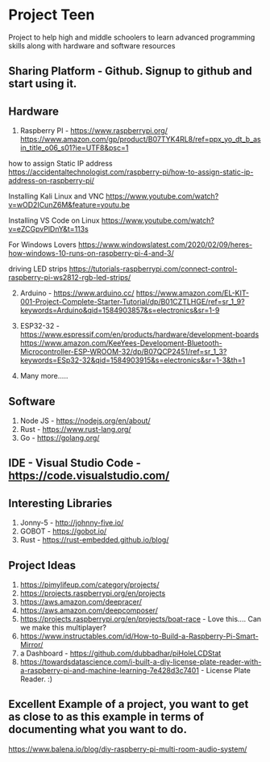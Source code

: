 # Project Teen
Project to help high and middle schoolers to learn advanced programming skills along with hardware and software resources  

## Sharing Platform - Github. Signup to github and start using it.

## Hardware
  1. Raspberry PI - https://www.raspberrypi.org/
  https://www.amazon.com/gp/product/B07TYK4RL8/ref=ppx_yo_dt_b_asin_title_o06_s01?ie=UTF8&psc=1
  
  how to assign Static IP address
  https://accidentaltechnologist.com/raspberry-pi/how-to-assign-static-ip-address-on-raspberry-pi/
  
  Installing Kali Linux and VNC
  https://www.youtube.com/watch?v=wOD2ICunZ6M&feature=youtu.be
  
  Installing VS Code on Linux
  https://www.youtube.com/watch?v=eZCGpvPlDnY&t=113s 
  
  For Windows Lovers
  https://www.windowslatest.com/2020/02/09/heres-how-windows-10-runs-on-raspberry-pi-4-and-3/
  
  driving LED strips
  https://tutorials-raspberrypi.com/connect-control-raspberry-pi-ws2812-rgb-led-strips/
  
  
  
  2. Arduino - https://www.arduino.cc/
  https://www.amazon.com/EL-KIT-001-Project-Complete-Starter-Tutorial/dp/B01CZTLHGE/ref=sr_1_9?keywords=Arduino&qid=1584903857&s=electronics&sr=1-9
  
  3. ESP32-32 - https://www.espressif.com/en/products/hardware/development-boards
  https://www.amazon.com/KeeYees-Development-Bluetooth-Microcontroller-ESP-WROOM-32/dp/B07QCP2451/ref=sr_1_3?keywords=ESp32-32&qid=1584903915&s=electronics&sr=1-3&th=1
  
  4. Many more.....

## Software
  1. Node JS - https://nodejs.org/en/about/
  2. Rust - https://www.rust-lang.org/
  3. Go  - https://golang.org/
  
## IDE - Visual Studio Code - https://code.visualstudio.com/

## Interesting Libraries
  1. Jonny-5 - http://johnny-five.io/
  2. GOBOT - https://gobot.io/ 
  3. Rust - https://rust-embedded.github.io/blog/ 

## Project Ideas
  1. https://pimylifeup.com/category/projects/
  2. https://projects.raspberrypi.org/en/projects
  3. https://aws.amazon.com/deepracer/
  4. https://aws.amazon.com/deepcomposer/
  5. https://projects.raspberrypi.org/en/projects/boat-race - Love this.... Can we make this multiplayer? 
  6. https://www.instructables.com/id/How-to-Build-a-Raspberry-Pi-Smart-Mirror/
  7. a Dashboard - https://github.com/dubbadhar/piHoleLCDStat
  8. https://towardsdatascience.com/i-built-a-diy-license-plate-reader-with-a-raspberry-pi-and-machine-learning-7e428d3c7401 - License Plate Reader. :) 

## Excellent Example of a project, you want to get as close to as this example in terms of documenting what you want to do.
https://www.balena.io/blog/diy-raspberry-pi-multi-room-audio-system/
